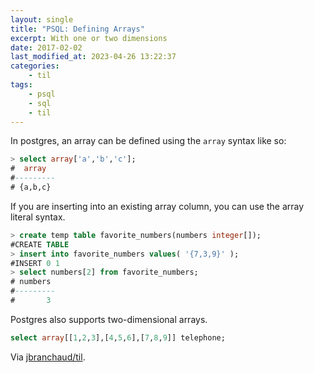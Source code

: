 ```yaml
---
layout: single
title: "PSQL: Defining Arrays"
excerpt: With one or two dimensions
date: 2017-02-02
last_modified_at: 2023-04-26 13:22:37
categories:
    - til
tags:
    - psql
    - sql
    - til
---
```


In postgres, an array can be defined using the `array` syntax like so:

```sql
> select array['a','b','c'];
#  array
#---------
# {a,b,c}
```

If you are inserting into an existing array column, you can use the array
literal syntax.

```sql
> create temp table favorite_numbers(numbers integer[]);
#CREATE TABLE
> insert into favorite_numbers values( '{7,3,9}' );
#INSERT 0 1
> select numbers[2] from favorite_numbers;
# numbers
#---------
#       3
```

Postgres also supports two-dimensional arrays.

```sql
select array[[1,2,3],[4,5,6],[7,8,9]] telephone;
```

Via [jbranchaud/til](https://github.com/jbranchaud/til).
